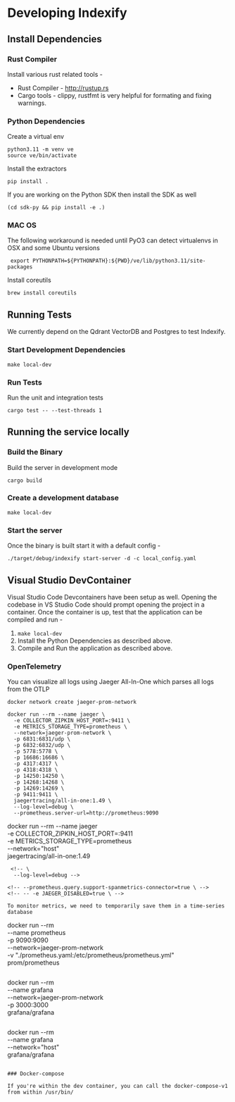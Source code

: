 # Developing Indexify

## Install Dependencies

### Rust Compiler

Install various rust related tools -

* Rust Compiler - <http://rustup.rs>
* Cargo tools - clippy, rustfmt is very helpful for formating and fixing warnings.

### Python Dependencies

Create a virtual env

```shell
python3.11 -m venv ve
source ve/bin/activate
```

Install the  extractors

```shell
pip install .
```

If you are working on the Python SDK then install the SDK as well

```shell
(cd sdk-py && pip install -e .)
```

### MAC OS

The following workaround is needed until PyO3 can detect virtualenvs in OSX and some Ubuntu versions

```shell
 export PYTHONPATH=${PYTHONPATH}:${PWD}/ve/lib/python3.11/site-packages
```

Install coreutils

```shell
brew install coreutils
```

## Running Tests

We currently depend on the Qdrant VectorDB and Postgres to test Indexify.

### Start Development Dependencies

```shell
make local-dev
```

### Run Tests

Run the unit and integration tests

```shell
cargo test -- --test-threads 1
```

## Running the service locally

### Build the Binary

Build the server in development mode

```shell
cargo build
```

### Create a development database

```shell
make local-dev
```

### Start the server

Once the binary is built start it with a default config -

```shell
./target/debug/indexify start-server -d -c local_config.yaml
```

## Visual Studio DevContainer

Visual Studio Code Devcontainers have been setup as well. Opening the codebase in VS Studio Code should prompt opening the project in a container. Once the container is up, test that the application can be compiled and run -

1. `make local-dev`
2. Install the Python Dependencies as described above.
3. Compile and Run the application as described above.

### OpenTelemetry

You can visualize all logs using Jaeger All-In-One which parses all logs from the OTLP

```
docker network create jaeger-prom-network
```

```
docker run --rm --name jaeger \
  -e COLLECTOR_ZIPKIN_HOST_PORT=:9411 \
  -e METRICS_STORAGE_TYPE=prometheus \
  --network=jaeger-prom-network \
  -p 6831:6831/udp \
  -p 6832:6832/udp \
  -p 5778:5778 \
  -p 16686:16686 \
  -p 4317:4317 \
  -p 4318:4318 \
  -p 14250:14250 \
  -p 14268:14268 \
  -p 14269:14269 \
  -p 9411:9411 \
  jaegertracing/all-in-one:1.49 \
  --log-level=debug \
  --prometheus.server-url=http://prometheus:9090
```

docker run --rm --name jaeger \
  -e COLLECTOR_ZIPKIN_HOST_PORT=:9411 \
  -e METRICS_STORAGE_TYPE=prometheus \
  --network="host" \
  jaegertracing/all-in-one:1.49
```
 <!-- \
  --log-level=debug -->

<!-- --prometheus.query.support-spanmetrics-connector=true \ -->
<!-- -- -e JAEGER_DISABLED=true \ -->

To monitor metrics, we need to temporarily save them in a time-series database

```

docker run --rm \
    --name prometheus \
    -p 9090:9090 \
    --network=jaeger-prom-network \
    -v "./prometheus.yaml:/etc/prometheus/prometheus.yml" \
    prom/prometheus

```

```

docker run --rm \
  --name grafana \
  --network=jaeger-prom-network \
  -p 3000:3000 \
  grafana/grafana

```

```

docker run --rm \
  --name grafana \
  --network="host" \
  grafana/grafana

```

### Docker-compose

If you're within the dev container, you can call the docker-compose-v1 from within /usr/bin/
